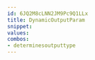 ```yaml
---
id: 6JQ2M8cLNN2JM9Pc9Q1LLx
title: DynamicOutputParam
snippet: 
values: 
combos:
- determinesoutputtype
---
```

